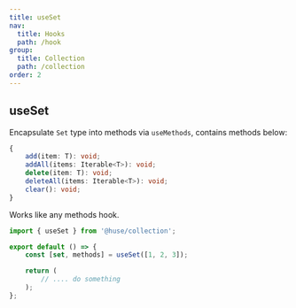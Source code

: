 ```yaml
---
title: useSet
nav:
  title: Hooks
  path: /hook
group:
  title: Collection
  path: /collection
order: 2
---
```


## useSet

Encapsulate `Set` type into methods via `useMethods`, contains methods below:

```typescript
{
    add(item: T): void;
    addAll(items: Iterable<T>): void;
    delete(item: T): void;
    deleteAll(items: Iterable<T>): void;
    clear(): void;
}
```

Works like any methods hook.

```javascript
import { useSet } from '@huse/collection';

export default () => {
    const [set, methods] = useSet([1, 2, 3]);

    return (
        // .... do something
    );
};
```